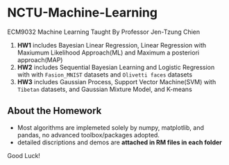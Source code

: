 
# NCTU-Machine-Learning
ECM9032 Machine Learning Taught By Professor Jen-Tzung Chien


1. **HW1** includes Bayesian Linear Regression, Linear Regression with Maxiumum Likelihood Approach(ML) and Maximum a posteriori approach(MAP)
2. **HW2** includes Sequential Bayesian Learning and Logistic Regression with with `Fasion_MNIST` datasets and `Olivetti faces` datasets
3. **HW3** includes Gaussian Process, Support Vector Machine(SVM) with `Tibetan` datasets, and Gaussian Mixture Model, and K-means

## About the Homework
* Most algorithms are implemeted solely by numpy, matplotlib, and pandas, no advanced toolbox/packages adopted.
* detailed discriptions and demos are **attached in RM files in each folder**

Good Luck!
